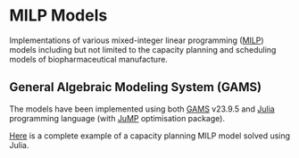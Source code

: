 # MILP Models

Implementations of various mixed-integer linear programming ([MILP](https://en.wikipedia.org/wiki/Integer_programming)) models including but not limited to the capacity planning and scheduling models of biopharmaceutical manufacture. 

## General Algebraic Modeling System (GAMS)

The models have been implemented using both [GAMS](https://www.gams.com/products/introduction/) v23.9.5 and [Julia](https://julialang.org/) programming language (with [JuMP](http://www.juliaopt.org/) optimisation package).

[Here](lakhdar2005/example1.ipynb) is a complete example of a capacity planning MILP model solved using Julia. 




